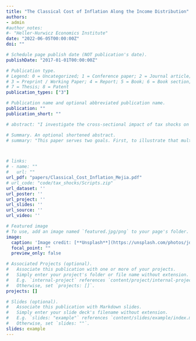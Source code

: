 ```yaml
---
title: "The Classical Cost of Inflation Along the Income Distribution"
authors:
- admin
#author_notes:
#- "Heller-Hurwicz Economics Institute"
date: "2022-06-05T00:00:00Z"
doi: ""

# Schedule page publish date (NOT publication's date).
publishDate: "2017-01-01T00:00:00Z"

# Publication type.
# Legend: 0 = Uncategorized; 1 = Conference paper; 2 = Journal article;
# 3 = Preprint / Working Paper; 4 = Report; 5 = Book; 6 = Book section;
# 7 = Thesis; 8 = Patent
publication_types: ["3"]

# Publication name and optional abbreviated publication name.
publication: ""
publication_short: ""

# abstract: "I investigate the cross-sectional impact of tax shocks on investment with aggregate and firm-level data sources and find two key results. First, current estimates of the impact of tax shocks on investment are biased because they fail to account for underlying heterogeneity in the components of investment and changes in the share of firms organized as pass-throughs. Second, I show that the firm-level corporate investment response to a one percentage point increase in the average corporate tax rate reaches a peak impact of -2% after two quarters and disappears within eight quarters. Additionally, I show that financially constrained firms exhibit a relatively smaller response to tax shocks than their unconstrained counterparts, which is consistent with the idea that the upward-sloping supply curve of capital dominates the flattening accelerator effect documented elsewhere. These results have important implications for future estimates of the impact of tax shocks."

# Summary. An optional shortened abstract.
# summary: "This paper serves two goals. First, to illustrate that multipliers and elasticities estimated using overaggregated shock and/or response variables will be biased if there is heterogeneity in response by the components of the aggregate and there are time trends. Second, to illustrate the rich heterogeneity of firm-level responses to tax shocks."



# links:
# - name: ""
#   url: ""
url_pdf: "papers/Classical_Cost_Inflation_Mejia.pdf"
# url_code: "code/tax_shocks/Scripts.zip"
url_dataset: ''
url_poster: ''
url_project: ''
url_slides: ''
url_source: ''
url_video: ''

# Featured image
# To use, add an image named `featured.jpg/png` to your page's folder. 
image:
  caption: 'Image credit: [**Unsplash**](https://unsplash.com/photos/jdD8gXaTZsc)'
  focal_point: ""
  preview_only: false

# Associated Projects (optional).
#   Associate this publication with one or more of your projects.
#   Simply enter your project's folder or file name without extension.
#   E.g. `internal-project` references `content/project/internal-project/index.md`.
#   Otherwise, set `projects: []`.
projects: []

# Slides (optional).
#   Associate this publication with Markdown slides.
#   Simply enter your slide deck's filename without extension.
#   E.g. `slides: "example"` references `content/slides/example/index.md`.
#   Otherwise, set `slides: ""`.
slides: example
---
```

